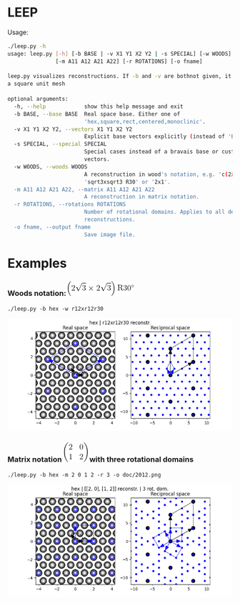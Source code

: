 # LEEP

Usage:

```sh
./leep.py -h
usage: leep.py [-h] [-b BASE | -v X1 Y1 X2 Y2 | -s SPECIAL] [-w WOODS]
               [-m A11 A12 A21 A22] [-r ROTATIONS] [-o fname]

leep.py visualizes reconstructions. If -b and -v are bothnot given, it assumes
a square unit mesh

optional arguments:
  -h, --help            show this help message and exit
  -b BASE, --base BASE  Real space base. Either one of
                        'hex,square,rect,centered,monoclinic'.
  -v X1 Y1 X2 Y2, --vectors X1 Y1 X2 Y2
                        Explicit base vectors explicitly (instead of 'BASE').
  -s SPECIAL, --special SPECIAL
                        Special cases instead of a bravais base or custom
                        vectors.
  -w WOODS, --woods WOODS
                        A reconstruction in wood's notation, e.g. 'c(2x2)'or
                        'sqrt3xsqrt3 R30' or '2x1'.
  -m A11 A12 A21 A22, --matrix A11 A12 A21 A22
                        A reconstruction in matrix notation.
  -r ROTATIONS, --rotations ROTATIONS
                        Number of rotational domains. Applies to all defined
                        reconstructions.
  -o fname, --output fname
                        Save image file.
```

# Examples

### Woods notation: ![](doc/s12.gif)

```
./leep.py -b hex -w r12xr12r30
```

![](doc/r12.png)

### Matrix notation ![](doc/2012.gif) with three rotational domains

```
./leep.py -b hex -m 2 0 1 2 -r 3 -o doc/2012.png
```

![](doc/2012.png)


<!-- equations by https://www.codecogs.com/eqnedit.php -->
